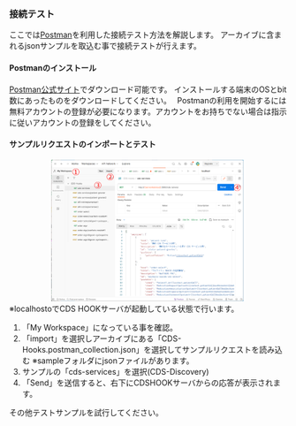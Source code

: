 ### 接続テスト
ここでは[Postman](https://www.postman.com/)を利用した接続テスト方法を解説します。
アーカイブに含まれるjsonサンプルを取込む事で接続テストが行えます。

#### Postmanのインストール
[Postman公式サイト](https://www.postman.com/)でダウンロード可能です。
インストールする端末のOSとbit数にあったものをダウンロードしてください。　
Postmanの利用を開始するには無料アカウントの登録が必要になります。アカウントをお持ちでない場合は指示に従いアカウントの登録をしてください。

#### サンプルリクエストのインポートとテスト
<center><img src="img/postman-001.png" width="70%" ></center> 
※localhostoでCDS HOOKサーバが起動している状態で行います。

1. 「My Workspace」になっている事を確認。
2. 「import」を選択しアーカイブにある「CDS-Hooks.postman_collection.json」を選択してサンプルリクエストを読み込む
※sampleフォルダにjsonファイルがあります。
3. サンプルの「cds-services」を選択(CDS-Discovery)
4. 「Send」を送信すると、右下にCDSHOOKサーバからの応答が表示されます。


その他テストサンプルを試行してください。

